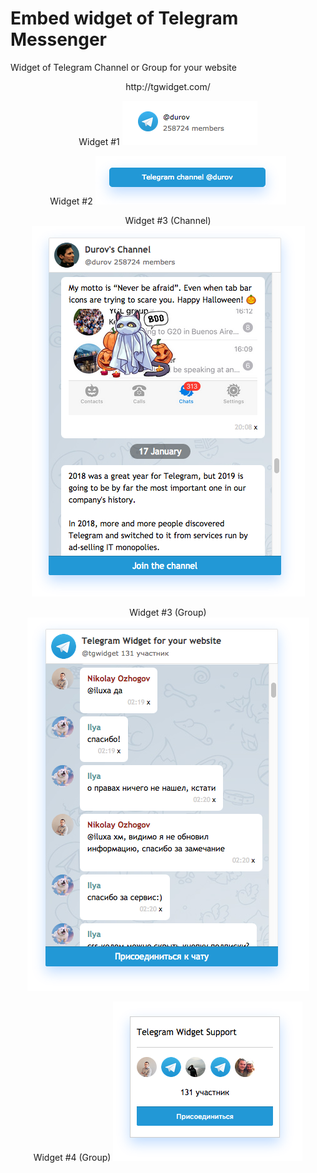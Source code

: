 # Embed widget of Telegram Messenger

Widget of Telegram Channel or Group for your website
<center>
http://tgwidget.com/

Widget #1
![Widget #1](3.png)

Widget #2
![Widget #2](2.png)

Widget #3 (Channel)
![Widget #3](1.png)

Widget #3 (Group)
![Widget #3](3_2.png)

Widget #4 (Group)
![Widget #4](4.png)
</center>
